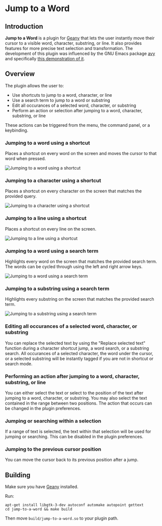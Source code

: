 # Jump to a Word

## Introduction
**Jump to a Word** is a plugin for [Geany](https://github.com/geany/geany) that lets the user instantly move their cursor to a visible word, character, substring, or line. It also provides features for more precise text selection and transformation. The development of this plugin was influenced by the GNU Emacs package [avy](https://github.com/abo-abo/avy) and specifically [this demonstration of it](https://www.youtube.com/watch?v=EsAkPl3On3E&t=1333s).

## Overview
The plugin allows the user to:
<ul>
  <li>Use shortcuts to jump to a word, character, or line</li>
  <li>Use a search term to jump to a word or substring</li>
  <li>Edit all occurances of a selected word, character, or substring</li>
  <li>Perform an action or selection after jumping to a word, character, substring, or line</li>
</ul>
These actions can be triggered from the menu, the command panel, or a keybinding.

### Jumping to a word using a shortcut
Places a shortcut on every word on the screen and moves the cursor to that word when pressed.

![Jumping to a word using a shortcut](https://github.com/user-attachments/assets/4e01e950-bec6-4e33-b117-1f7e484495a7)

### Jumping to a character using a shortcut
Places a shortcut on every character on the screen that matches the provided query.

![Jumping to a character using a shortcut](https://github.com/user-attachments/assets/c2a42525-f643-4076-80f1-f90e970f46dc)

### Jumping to a line using a shortcut
Places a shortcut on every line on the screen.

![Jumping to a line using a shortcut](https://github.com/user-attachments/assets/47630cc2-9573-4abe-9ce4-a3cb54754e59)

### Jumping to a word using a search term
Highlights every word on the screen that matches the provided search term. The words can be cycled through using the left and right arrow keys.

![Jumping to a word using a search term](https://github.com/user-attachments/assets/2aa1b6c2-2894-4a70-8b2c-c6ef8b9b940a)

### Jumping to a substring using a search term
Highlights every substring on the screen that matches the provided search term.

![Jumping to a substring using a search term](https://github.com/user-attachments/assets/d7fbeaa0-23c2-4c53-bdf0-626de53da39e)

### Editing all occurances of a selected word, character, or substring
You can replace the selected text by using the "Replace selected text" function during a character shortcut jump, a word search, or a substring search. All occurances of a selected character, the word under the cursor, or a selected substring will be instantly tagged if you are not in shortcut or search mode.

### Performing an action after jumping to a word, character, substring, or line
You can either select the text or select to the position of the text after jumping to a word, character, or substring. You may also select the text contained in the range between two positions. The action that occurs can be changed in the plugin preferences.

### Jumping or searching within a selection
If a range of text is selected, the text within that selection will be used for jumping or searching. This can be disabled in the plugin preferences.

### Jumping to the previous cursor position
You can move the cursor back to its previous position after a jump.

## Building
Make sure you have [Geany](https://github.com/geany/geany) installed.

Run:

```
apt-get install libgtk-3-dev autoconf automake autopoint gettext
cd jump-to-a-word && make build
```

Then move `build/jump-to-a-word.so` to your plugin path.
